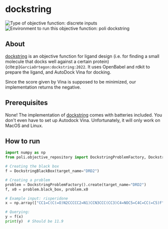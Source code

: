 # dockstring

![Type of objective function: discrete inputs](https://img.shields.io/badge/Type-discrete_inputs-blue)
![Environment to run this objective function: poli dockstring](https://img.shields.io/badge/Environment-poli____dockstring-teal
)

## About

[dockstring](https://github.com/dockstring/dockstring) is an objective function for ligand design (i.e. for finding a small molecule that docks well against a certain protein) {cite:p}`GarciaOrtegon:dockstring:2022`. It uses OpenBabel and rdkit to prepare the ligand, and AutoDock Vina for docking.

Since the score given by Vina is supposed to be minimized, our implementation returns the negative.

## Prerequisites

None! The implementation of [dockstring](https://github.com/dockstring/dockstring) comes with batteries included. You don't even have to set up Autodock Vina. Unfortunately, it will only work on MacOS and Linux.

## How to run

```python
import numpy as np
from poli.objective_repository import DockstringProblemFactory, DockstringBlackBox

# Creating the black box
f = DockstringBlackBox(target_name="DRD2")

# Creating a problem
problem = DockstringProblemFactory().create(target_name="DRD2")
f, x0 = problem.black_box, problem.x0

# Example input: risperidone
x = np.array(["CC1=C(C(=O)N2CCCCC2=N1)CCN3CCC(CC3)C4=NOC5=C4C=CC(=C5)F"])

# Querying:
y = f(x)
print(y)  # Should be 11.9
```

